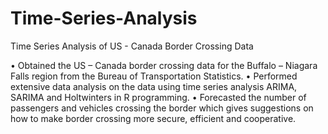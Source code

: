 # Time-Series-Analysis
Time Series Analysis of US - Canada Border Crossing Data 


• Obtained the US – Canada border crossing data for the Buffalo – Niagara Falls region from the Bureau of Transportation Statistics.
• Performed extensive data analysis on the data using time series analysis ARIMA, SARIMA and Holtwinters in R programming.
• Forecasted the number of passengers and vehicles crossing the border which gives suggestions on how to make border crossing more secure, efficient and cooperative.
